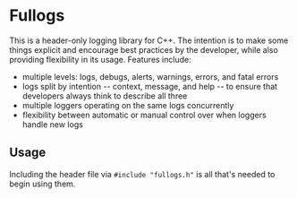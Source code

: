 # Fullogs

This is a header-only logging library for C++. The intention is to make some things explicit and encourage best practices by the developer, while also providing flexibility in its usage. Features include:

* multiple levels: logs, debugs, alerts, warnings, errors, and fatal errors
* logs split by intention -- context, message, and help -- to ensure that developers always think to describe all three
* multiple loggers operating on the same logs concurrently
* flexibility between automatic or manual control over when loggers handle new logs

## Usage

Including the header file via `#include "fullogs.h"` is all that's needed to begin using them.
